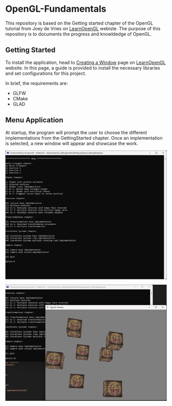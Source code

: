 # OpenGL-Fundamentals
This repository is based on the Getting started chapter of the OpenGL tutorial from Joey de Vries on [LearnOpenGL](https://learnopengl.com/) webiste.
The purpose of this repository is to documents the progress and knowldedge of OpenGL.

## Getting Started
To install the application, head to [Creating a Window](https://learnopengl.com/Getting-started/Creating-a-window) page
on [LearnOpenGL](https://learnopengl.com/) website. In this page, a guide is provided to install the necessary libraries and set
configurations for this project.

In brief, the requirements are:
- GLFW
- CMake
- GLAD

## Menu Application
At startup, the program will prompt the user to choose the different implementations from the GettingStarted chapter.
Once an implementation is selected, a new window will appear and showcase the work.

![Menu](Documentation/Menu.png)

![Example Application](Documentation/ExampleApplication.png)